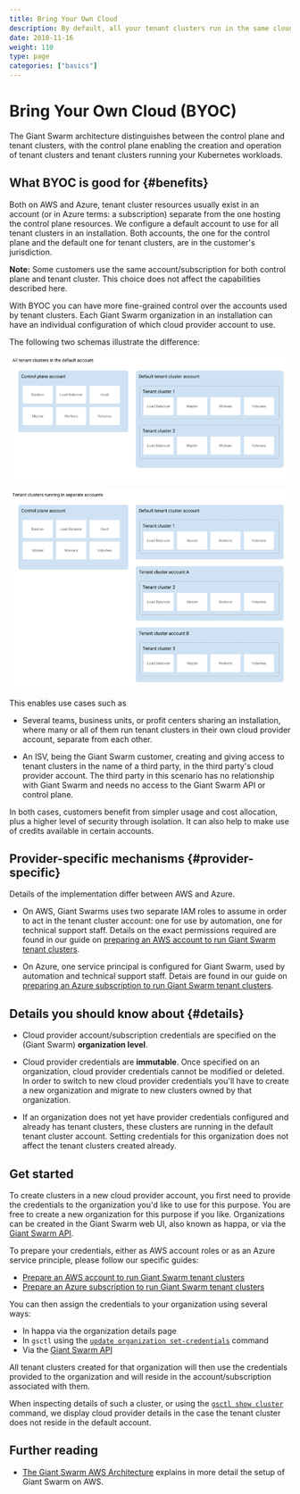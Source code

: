 ```yaml
---
title: Bring Your Own Cloud
description: By default, all your tenant clusters run in the same cloud provider account. With BYOC (Bring Your Own Cloud) for AWS and Azure, you can define a specific cloud provider account to use per organization.
date: 2018-11-16
weight: 110
type: page
categories: ["basics"]
---
```


# Bring Your Own Cloud (BYOC)

The Giant Swarm architecture distinguishes between the control plane and tenant clusters, with the control plane enabling the creation and operation of tenant clusters and tenant clusters running your Kubernetes workloads.

## What BYOC is good for {#benefits}

Both on AWS and Azure, tenant cluster resources usually exist in an account (or in Azure terms: a subscription) separate from the one hosting the control plane resources. We configure a default account to use for all tenant clusters in an installation. Both accounts, the one for the control plane and the default one for tenant clusters, are in the customer's jurisdiction.

**Note:** Some customers use the same account/subscription for both control plane and tenant cluster. This choice does not affect the capabilities described here.

With BYOC you can have more fine-grained control over the accounts used by tenant clusters. Each Giant Swarm organization in an installation can have an individual configuration of which cloud provider account to use.

The following two schemas illustrate the difference:

![same-account](same-account.png)

![same-account](separate-accounts.png)


This enables use cases such as

- Several teams, business units, or profit centers sharing an installation, where many or all of them run tenant clusters in their own cloud provider account, separate from each other.

- An ISV, being the Giant Swarm customer, creating and giving access to tenant clusters in the name of a third party, in the third party's cloud provider account. The third party in this scenario has no relationship with Giant Swarm and needs no access to the Giant Swarm API or control plane.

In both cases, customers benefit from simpler usage and cost allocation, plus a higher level of security through isolation. It can also help to make use of credits available in certain accounts.

## Provider-specific mechanisms {#provider-specific}

Details of the implementation differ between AWS and Azure.

- On AWS, Giant Swarms uses two separate IAM roles to assume in order to act in the tenant cluster account: one for use by automation, one for technical support staff. Details on the exact permissions required are found in our guide on [preparing an AWS account to run Giant Swarm tenant clusters](/guides/prepare-aws-account-for-tenant-clusters/).

- On Azure, one service principal is configured for Giant Swarm, used by automation and technical support staff. Detais are found in our guide on [preparing an Azure subscription to run Giant Swarm tenant clusters](/guides/prepare-azure-subscription-for-tenant-clusters/).

## Details you should know about {#details}

- Cloud provider account/subscription credentials are specified on the (Giant Swarm) **organization level**.

- Cloud provider credentials are **immutable**. Once specified on an organization, cloud provider credentials cannot be modified or deleted. In order to switch to new cloud provider credentials you'll have to create a new organization and migrate to new clusters owned by that organization.

- If an organization does not yet have provider credentials configured and already has tenant clusters, these clusters are running in the default tenant cluster account. Setting credentials for this organization does not affect the tenant clusters created already.

## Get started

To create clusters in a new cloud provider account, you first need to provide the credentials to the organization you'd like to use for this purpose. You are free to create a new organization for this purpose if you like. Organizations can be created in the Giant Swarm web UI, also known as happa, or via the [Giant Swarm API](/api/#operation/addOrganization).

To prepare your credentials, either as AWS account roles or as an Azure service principle, please follow our specific guides:

- [Prepare an AWS account to run Giant Swarm tenant clusters](/guides/prepare-aws-account-for-tenant-clusters/)
- [Prepare an Azure subscription to run Giant Swarm tenant clusters](/guides/prepare-azure-subscription-for-tenant-clusters/)

You can then assign the credentials to your organization using several ways:

- In happa via the organization details page
- In `gsctl` using the [`update organization set-credentials`](/reference/gsctl/update-org-set-credentials/) command
- Via the [Giant Swarm API](/api/#operation/addCredentials)

All tenant clusters created for that organization will then use the credentials provided to the organization and will reside in the account/subscription associated with them.

When inspecting details of such a cluster, or using the [`gsctl show cluster`](/reference/gsctl/show-cluster/) command, we display cloud provider details in the case the tenant cluster does not reside in the default account.

## Further reading

- [The Giant Swarm AWS Architecture](/basics/aws-architecture/) explains in more detail the setup of Giant Swarm on AWS.
